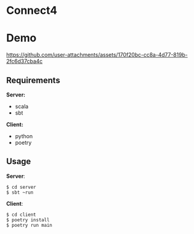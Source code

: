 # Connect4

# Demo

https://github.com/user-attachments/assets/170f20bc-cc8a-4d77-819b-2fc6d37cba4c

## Requirements

**Server:**
- scala
- sbt

**Client:**
- python
- poetry

## Usage

**Server**:

```console
$ cd server
$ sbt ~run
```

**Client**:

```console
$ cd client
$ poetry install
$ poetry run main
```
